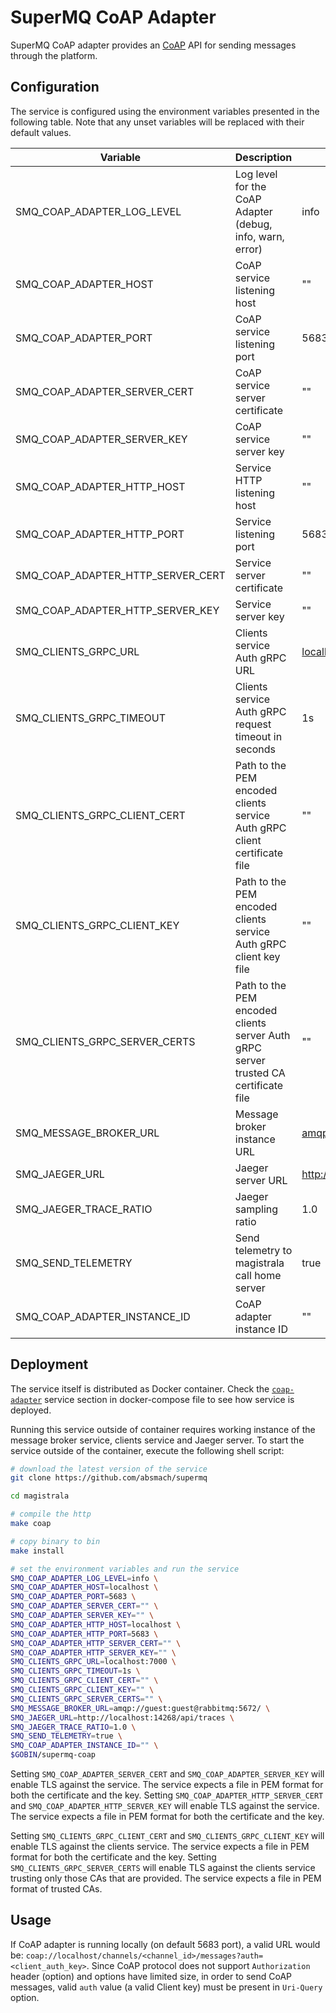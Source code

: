 # SuperMQ CoAP Adapter

SuperMQ CoAP adapter provides an [CoAP](http://coap.technology/) API for sending messages through the platform.

## Configuration

The service is configured using the environment variables presented in the following table. Note that any unset variables will be replaced with their default values.

| Variable                          | Description                                                                         | Default                             |
| --------------------------------- | ----------------------------------------------------------------------------------- | ----------------------------------- |
| SMQ_COAP_ADAPTER_LOG_LEVEL        | Log level for the CoAP Adapter (debug, info, warn, error)                           | info                                |
| SMQ_COAP_ADAPTER_HOST             | CoAP service listening host                                                         | ""                                  |
| SMQ_COAP_ADAPTER_PORT             | CoAP service listening port                                                         | 5683                                |
| SMQ_COAP_ADAPTER_SERVER_CERT      | CoAP service server certificate                                                     | ""                                  |
| SMQ_COAP_ADAPTER_SERVER_KEY       | CoAP service server key                                                             | ""                                  |
| SMQ_COAP_ADAPTER_HTTP_HOST        | Service HTTP listening host                                                         | ""                                  |
| SMQ_COAP_ADAPTER_HTTP_PORT        | Service listening port                                                              | 5683                                |
| SMQ_COAP_ADAPTER_HTTP_SERVER_CERT | Service server certificate                                                          | ""                                  |
| SMQ_COAP_ADAPTER_HTTP_SERVER_KEY  | Service server key                                                                  | ""                                  |
| SMQ_CLIENTS_GRPC_URL              | Clients service Auth gRPC URL                                                       | <localhost:7000>                    |
| SMQ_CLIENTS_GRPC_TIMEOUT          | Clients service Auth gRPC request timeout in seconds                                | 1s                                  |
| SMQ_CLIENTS_GRPC_CLIENT_CERT      | Path to the PEM encoded clients service Auth gRPC client certificate file           | ""                                  |
| SMQ_CLIENTS_GRPC_CLIENT_KEY       | Path to the PEM encoded clients service Auth gRPC client key file                   | ""                                  |
| SMQ_CLIENTS_GRPC_SERVER_CERTS     | Path to the PEM encoded clients server Auth gRPC server trusted CA certificate file | ""                                  |
| SMQ_MESSAGE_BROKER_URL            | Message broker instance URL                                                         | <amqp://guest:guest@rabbitmq:5672/> |
| SMQ_JAEGER_URL                    | Jaeger server URL                                                                   | <http://localhost:4318/v1/traces>   |
| SMQ_JAEGER_TRACE_RATIO            | Jaeger sampling ratio                                                               | 1.0                                 |
| SMQ_SEND_TELEMETRY                | Send telemetry to magistrala call home server                                       | true                                |
| SMQ_COAP_ADAPTER_INSTANCE_ID      | CoAP adapter instance ID                                                            | ""                                  |

## Deployment

The service itself is distributed as Docker container. Check the [`coap-adapter`](https://github.com/absmach/supermq/blob/main/docker/docker-compose.yml) service section in docker-compose file to see how service is deployed.

Running this service outside of container requires working instance of the message broker service, clients service and Jaeger server.
To start the service outside of the container, execute the following shell script:

```bash
# download the latest version of the service
git clone https://github.com/absmach/supermq

cd magistrala

# compile the http
make coap

# copy binary to bin
make install

# set the environment variables and run the service
SMQ_COAP_ADAPTER_LOG_LEVEL=info \
SMQ_COAP_ADAPTER_HOST=localhost \
SMQ_COAP_ADAPTER_PORT=5683 \
SMQ_COAP_ADAPTER_SERVER_CERT="" \
SMQ_COAP_ADAPTER_SERVER_KEY="" \
SMQ_COAP_ADAPTER_HTTP_HOST=localhost \
SMQ_COAP_ADAPTER_HTTP_PORT=5683 \
SMQ_COAP_ADAPTER_HTTP_SERVER_CERT="" \
SMQ_COAP_ADAPTER_HTTP_SERVER_KEY="" \
SMQ_CLIENTS_GRPC_URL=localhost:7000 \
SMQ_CLIENTS_GRPC_TIMEOUT=1s \
SMQ_CLIENTS_GRPC_CLIENT_CERT="" \
SMQ_CLIENTS_GRPC_CLIENT_KEY="" \
SMQ_CLIENTS_GRPC_SERVER_CERTS="" \
SMQ_MESSAGE_BROKER_URL=amqp://guest:guest@rabbitmq:5672/ \
SMQ_JAEGER_URL=http://localhost:14268/api/traces \
SMQ_JAEGER_TRACE_RATIO=1.0 \
SMQ_SEND_TELEMETRY=true \
SMQ_COAP_ADAPTER_INSTANCE_ID="" \
$GOBIN/supermq-coap
```

Setting `SMQ_COAP_ADAPTER_SERVER_CERT` and `SMQ_COAP_ADAPTER_SERVER_KEY` will enable TLS against the service. The service expects a file in PEM format for both the certificate and the key. Setting `SMQ_COAP_ADAPTER_HTTP_SERVER_CERT` and `SMQ_COAP_ADAPTER_HTTP_SERVER_KEY` will enable TLS against the service. The service expects a file in PEM format for both the certificate and the key.

Setting `SMQ_CLIENTS_GRPC_CLIENT_CERT` and `SMQ_CLIENTS_GRPC_CLIENT_KEY` will enable TLS against the clients service. The service expects a file in PEM format for both the certificate and the key. Setting `SMQ_CLIENTS_GRPC_SERVER_CERTS` will enable TLS against the clients service trusting only those CAs that are provided. The service expects a file in PEM format of trusted CAs.

## Usage

If CoAP adapter is running locally (on default 5683 port), a valid URL would be: `coap://localhost/channels/<channel_id>/messages?auth=<client_auth_key>`.
Since CoAP protocol does not support `Authorization` header (option) and options have limited size, in order to send CoAP messages, valid `auth` value (a valid Client key) must be present in `Uri-Query` option.
